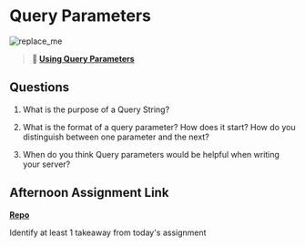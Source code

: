 # Query Parameters

![replace_me](https://codeworks.blob.core.windows.net/public/assets/img/illustrations/placeholder.svg)

> **📖 [Using Query Parameters](https://codeworksacademy.com/fs-student-guide/resources/wk5/01-Query-Parameters)**

## Questions

1. What is the purpose of a Query String?



2. What is the format of a query parameter? How does it start? How do you distinguish between one parameter and the next?



3. When do you think Query parameters would be helpful when writing your server?



## Afternoon Assignment Link

**[Repo](https://github.com/IsaiahLeiva/<ASSIGNMENT_REPO>)**

Identify at least 1 takeaway from today's assignment
